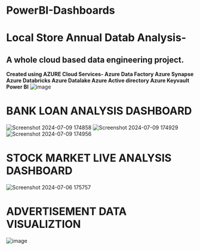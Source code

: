 # PowerBI-Dashboards

# Local Store Annual Datab Analysis- 

## A whole cloud based data engineering project.
**Created using AZURE Cloud Services-
Azure Data Factory
Azure Synapse
Azure Databricks
Azure Datalake
Azure Active directory
Azure Keyvault
Power BI**
![image](https://github.com/user-attachments/assets/a579cc0d-b5fc-4376-b96a-6d694dec3307)


# BANK LOAN ANALYSIS DASHBOARD
![Screenshot 2024-07-09 174858](https://github.com/KhushilBhimani2004/PowerBI-Dashboards/assets/69694471/36b62f9f-0f8e-41bd-bfba-3aa2ba72c2e8)
![Screenshot 2024-07-09 174929](https://github.com/KhushilBhimani2004/PowerBI-Dashboards/assets/69694471/13516a6f-5218-4e70-b0d7-0da20646ff37)
![Screenshot 2024-07-09 174956](https://github.com/KhushilBhimani2004/PowerBI-Dashboards/assets/69694471/7b5b33ab-2dd1-4b1b-87be-68f6f0e0ebe1)

# STOCK MARKET LIVE ANALYSIS DASHBOARD
![Screenshot 2024-07-06 175757](https://github.com/KhushilBhimani2004/PowerBI-Dashboards/assets/69694471/d1f86079-594f-471e-9dee-030a9a41d156)

# ADVERTISEMENT DATA VISUALIZTION
![image](https://github.com/KhushilBhimani2004/PowerBI-Dashboards/assets/69694471/22bad5ae-2c97-4a61-bf3d-bcf9a94ff551)
